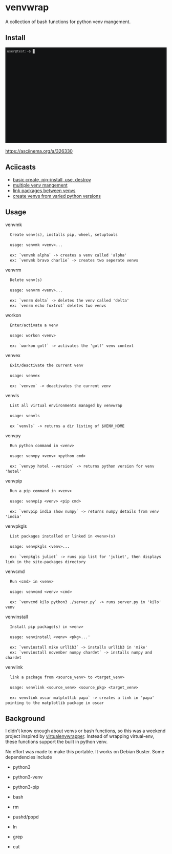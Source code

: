 # venvwrap
A collection of bash functions for python venv mangement. 

## Install
![](https://github.com/hunkeydee/venvwrap/blob/master/install.gif)

https://asciinema.org/a/326330

## Aciicasts
- [basic create, pip-install, use, destroy](https://asciinema.org/a/326317)
- [multiple venv mangement](https://asciinema.org/a/326318)
- [link packages between venvs](https://asciinema.org/a/326319)
- [create venvs from varied python versions](https://asciinema.org/a/326320)

## Usage
venvmk 
```~$ venvmk --help
  Create venv(s), installs pip, wheel, setuptools

  usage: venvmk <venv>...

  ex: `venvmk alpha` -> creates a venv called 'alpha'
  ex: `venvmk bravo charlie` -> creates two seperate venvs
```
venvrm 
```~$ venvrm --help
  Delete venv(s)

  usage: venvrm <venv>...

  ex: `venrm delta` -> deletes the venv called 'delta'
  ex: `venrm echo foxtrot` deletes two venvs
```
workon 
```~$ workon --help
  Enter/activate a venv

  usage: workon <venv>

  ex: `workon golf` -> activates the 'golf' venv context
```
venvex 
```~$ venvex --help
  Exit/deactivate the current venv

  usage: venvex

  ex: `venvex` -> deactivates the current venv
```
venvls 
```~$ venvls --help
  List all virtual environments managed by venvwrap

  usage: venvls
  
  ex `venvls` -> returns a dir listing of $VENV_HOME
```
venvpy 
```~$ venvpy --help
  Run python command in <venv>

  usage: venvpy <venv> <python cmd>

  ex: `venvpy hotel --version` -> returns python version for venv 'hotel'
```
venvpip 
```~$ venvpip --help
  Run a pip command in <venv>

  usage: venvpip <venv> <pip cmd>

  ex: `venvpip india show numpy` -> returns numpy details from venv 'india'
```
venvpkgls 
```~$ venvpkgls --help
  List packages installed or linked in <venv>(s)

  usage: venvpkgls <venv>...

  ex: `venpkgls juliet` -> runs pip list for 'juliet', then displays link in the site-packages directory
```
venvcmd 
```~$ venvcmd --help
  Run <cmd> in <venv>

  usage: venvcmd <venv> <cmd>
  
  ex: `venvcmd kilo python3 ./server.py` -> runs server.py in 'kilo' venv
```
venvinstall 
```~$ venvinstall --help
  Install pip package(s) in <venv>

  usage: venvinstall <venv> <pkg>...'

  ex: `venvinstall mike urllib3` -> installs urllib3 in 'mike'
  ex: `venvinstall november numpy chardet` -> installs numpy and chardet
```
venvlink 
```~$ venvlink --help
  link a package from <source_venv> to <target_venv>

  usage: venvlink <source_venv> <source_pkg> <target_venv>

  ex: venvlink oscar matplotlib papa` -> creates a link in 'papa' pointing to the matplotlib package in oscar
```

## Background
I didn't know enough about venvs or bash functions, so this was a weekend project inspired by [virtualenvwrapper](https://pypi.org/project/virtualenvwrapper/).  Instead of wrapping virtual-env, these functions support the built in python venv.

No effort was made to make this portable.  It works on Debian Buster.  Some dependencies include

- python3
- python3-venv
- python3-pip

- bash
- rm
- pushd/popd
- ln
- grep
- cut
